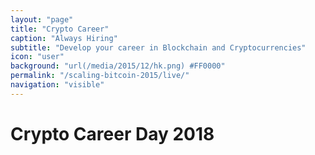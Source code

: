 ```yaml
---
layout: "page"
title: "Crypto Career"
caption: "Always Hiring"
subtitle: "Develop your career in Blockchain and Cryptocurrencies"
icon: "user"
background: "url(/media/2015/12/hk.png) #FF0000"
permalink: "/scaling-bitcoin-2015/live/"
navigation: "visible"
---
```


# Crypto Career Day 2018
